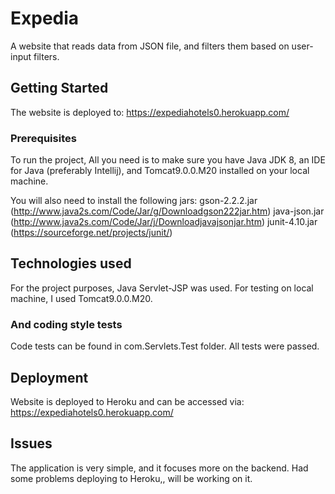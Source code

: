 # Expedia

A website that reads data from JSON file, and filters them based on user-input filters.

## Getting Started

The website is deployed to: https://expediahotels0.herokuapp.com/

### Prerequisites

To run the project, All you need is to make sure you have Java JDK 8, an IDE for Java (preferably Intellij), and Tomcat9.0.0.M20 installed on your local machine.


You will also need to install the following jars:
gson-2.2.2.jar (http://www.java2s.com/Code/Jar/g/Downloadgson222jar.htm)
java-json.jar (http://www.java2s.com/Code/Jar/j/Downloadjavajsonjar.htm)
junit-4.10.jar (https://sourceforge.net/projects/junit/)


## Technologies used

For the project purposes, Java Servlet-JSP was used. 
For testing on local machine, I used Tomcat9.0.0.M20.

### And coding style tests

Code tests can be found in com.Servlets.Test folder.
All tests were passed.

## Deployment

Website is deployed to Heroku and can be accessed via: https://expediahotels0.herokuapp.com/

## Issues 
The application is very simple, and it focuses more on the backend.
Had some problems deploying to Heroku,, will be working on it.

